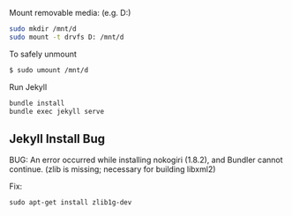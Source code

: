 
Mount removable media: (e.g. D:)

```bash
sudo mkdir /mnt/d
sudo mount -t drvfs D: /mnt/d
```

To safely unmount

```bash
$ sudo umount /mnt/d
```

Run Jekyll

```bash
bundle install
bundle exec jekyll serve
```

## Jekyll Install Bug
BUG: An error occurred while installing nokogiri (1.8.2), and Bundler cannot continue. (zlib is missing; necessary for building libxml2)

Fix:

```
sudo apt-get install zlib1g-dev
```
